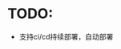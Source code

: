 <!--
 * @Author: jackning 270580156@qq.com
 * @Date: 2024-08-07 09:54:21
 * @LastEditors: jackning 270580156@qq.com
 * @LastEditTime: 2024-08-07 09:57:51
 * @Description: bytedesk.com https://github.com/Bytedesk/bytedesk
 *   Please be aware of the BSL license restrictions before installing Bytedesk IM –
 *  selling, reselling, or hosting Bytedesk IM as a service is a breach of the terms and automatically terminates your rights under the license.
 *  仅支持企业内部员工自用，严禁私自用于销售、二次销售或者部署SaaS方式销售
 *  Business Source License 1.1: https://github.com/Bytedesk/bytedesk/blob/main/LICENSE
 *  contact: 270580156@qq.com
 * 联系：270580156@qq.com
 * Copyright (c) 2024 by bytedesk.com, All Rights Reserved.
-->

# TODO:

- 支持ci/cd持续部署，自动部署
